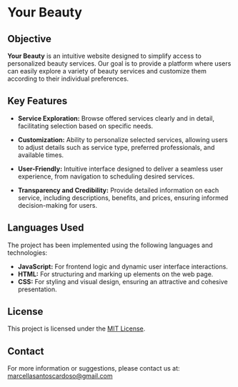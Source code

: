 # Your Beauty

## Objective

**Your Beauty** is an intuitive website designed to simplify access to personalized beauty services. Our goal is to provide a platform where users can easily explore a variety of beauty services and customize them according to their individual preferences.

## Key Features

- **Service Exploration:** Browse offered services clearly and in detail, facilitating selection based on specific needs.
  
- **Customization:** Ability to personalize selected services, allowing users to adjust details such as service type, preferred professionals, and available times.

- **User-Friendly:** Intuitive interface designed to deliver a seamless user experience, from navigation to scheduling desired services.

- **Transparency and Credibility:** Provide detailed information on each service, including descriptions, benefits, and prices, ensuring informed decision-making for users.

## Languages Used

The project has been implemented using the following languages and technologies:

- **JavaScript:** For frontend logic and dynamic user interface interactions.
- **HTML:** For structuring and marking up elements on the web page.
- **CSS:** For styling and visual design, ensuring an attractive and cohesive presentation.

## License

This project is licensed under the [MIT License](LICENSE).

## Contact

For more information or suggestions, please contact us at: marcellasantoscardoso@gmail.com

